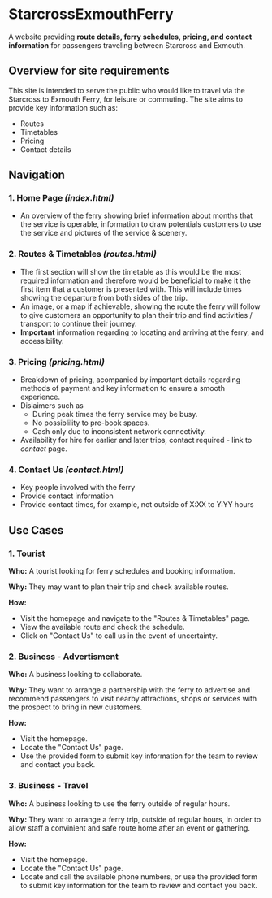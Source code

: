 # StarcrossExmouthFerry

A website providing **route details, ferry schedules, pricing, and contact information** for passengers traveling between Starcross and Exmouth.

## Overview for site requirements

This site is intended to serve the public who would like to travel via the Starcross to Exmouth Ferry, for leisure or commuting. The site aims to provide key information such as:

* Routes
* Timetables
* Pricing
* Contact details

## Navigation

### 1. Home Page *(index.html)*
- An overview of the ferry showing brief information about months  that the service is operable, information to draw potentials customers to use the service and pictures of the service & scenery.

### 2. Routes & Timetables *(routes.html)*
- The first section will show the timetable as this would be the most required information and therefore would be beneficial to make it the first item that a customer is presented with. This will include times showing the departure from both sides of the trip. 
- An image, or a map if achievable, showing the route the ferry will follow to give customers an opportunity to plan their trip and find activities / transport to continue their journey.
- **Important** information regarding to locating and arriving at the ferry, and accessibility. 

### 3. Pricing *(pricing.html)*
- Breakdown of pricing, acompanied by important details regarding methods of payment and key information to ensure a smooth experience.
- Dislaimers such as
  - During peak times the ferry service may be busy.
  - No possiblility to pre-book spaces.
  - Cash only due to inconsistent network connectivity.
- Availability for hire for earlier and later trips, contact required - link to *contact* page.

### 4. Contact Us *(contact.html)*
- Key people involved with the ferry
- Provide contact information
- Provide contact times, for example, not outside of X:XX to Y:YY hours

## Use Cases

### 1. Tourist

**Who:** A tourist looking for ferry schedules and booking information.

**Why:** They may want to plan their trip and check available routes.

**How:**
+ Visit the homepage and navigate to the "Routes & Timetables" page.
+ View the available route and check the schedule.
+ Click on "Contact Us" to call us in the event of uncertainty.

### 2. Business - Advertisment

**Who:** A business looking to collaborate.

**Why:** They want to arrange a partnership with the ferry to advertise and recommend passengers to visit nearby attractions, shops or services with the prospect to bring in new customers.

**How:**  
+ Visit the homepage.
+ Locate the "Contact Us" page.
+ Use the provided form to submit key information for the team to review and contact you back.

### 3. Business - Travel

**Who:** A business looking to use the ferry outside of regular hours.

**Why:** They want to arrange a ferry trip, outside of regular hours, in order to allow staff a convinient and safe route home after an event or gathering.

**How:**  
+ Visit the homepage.
+ Locate the "Contact Us" page.
+ Locate and call the available phone numbers, or use the provided form to submit key information for the team to review and contact you back.